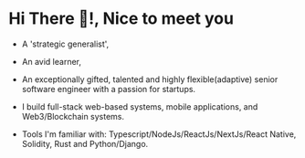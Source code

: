 <h1>Hi There 👋!, Nice to meet you</h1>

- A 'strategic generalist', 
- An avid learner, 
- An exceptionally gifted, talented and highly flexible(adaptive) senior software engineer with a passion for startups.

- I build full-stack web-based systems, mobile applications, and Web3/Blockchain systems.

- Tools I'm familiar with: Typescript/NodeJs/ReactJs/NextJs/React Native, Solidity, Rust and Python/Django. 


